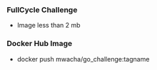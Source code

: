 ### FullCycle Challenge

- Image less than 2 mb

### Docker Hub Image
- docker push mwacha/go_challenge:tagname
